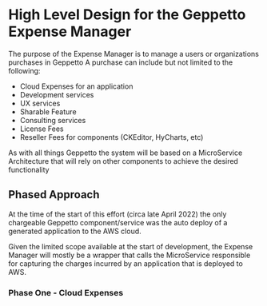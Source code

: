 # High Level Design for the Geppetto Expense Manager

The purpose of the Expense Manager is to manage a users or organizations purchases in Geppetto
A purchase can include but not limited to the following:

- Cloud Expenses for an application
- Development services
- UX services
- Sharable Feature
- Consulting services
- License Fees
- Reseller Fees for components (CKEditor, HyCharts, etc)

As with all things Geppetto the system will be based on a MicroService Architecture that will rely on other components to achieve the desired functionality

## Phased Approach

At the time of the start of this effort (circa late April 2022) the only chargeable Geppetto component/service was the auto deploy of a generated application to the AWS cloud.

Given the limited scope available at the start of development, the Expense Manager will mostly be a wrapper that calls the MicroService responsible for capturing the charges incurred by an application that is deployed to AWS.

### Phase One - Cloud Expenses
